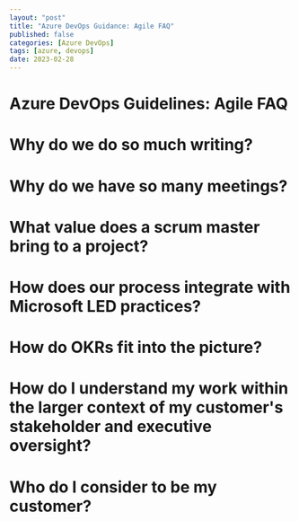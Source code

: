 ```yaml
---
layout: "post"
title: "Azure DevOps Guidance: Agile FAQ"
published: false
categories: [Azure DevOps]
tags: [azure, devops]
date: 2023-02-28
---
```


# Azure DevOps Guidelines: Agile FAQ

# Why do we do so much writing?

# Why do we have so many meetings?

# What value does a scrum master bring to a project?

# How does our process integrate with Microsoft LED practices?

# How do OKRs fit into the picture?

# How do I understand my work within the larger context of my customer's stakeholder and executive oversight?

# Who do I consider to be my customer?

